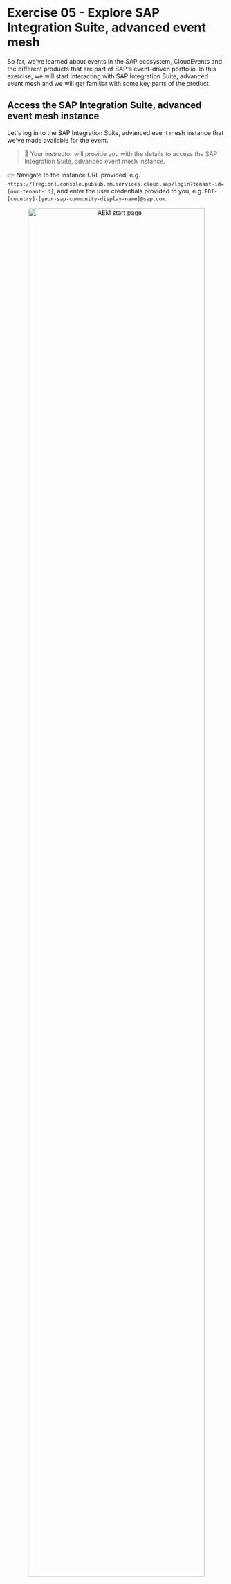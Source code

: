 # Exercise 05 - Explore SAP Integration Suite, advanced event mesh

So far, we've learned about events in the SAP ecosystem, CloudEvents and the different products that are part of SAP's event-driven portfolio. In this exercise, we will start interacting with SAP Integration Suite, advanced event mesh and we will get familiar with some key parts of the product.

## Access the SAP Integration Suite, advanced event mesh instance

Let's log in to the SAP Integration Suite, advanced event mesh instance that we've made available for the event.
> 🔐 Your instructor will provide you with the details to access the SAP Integration Suite, advanced event mesh instance.

👉 Navigate to the instance URL provided, e.g. `https://[region].console.pubsub.em.services.cloud.sap/login?tenant-id=[our-tenant-id]`, and enter the user credentials provided to you, e.g. `EDI-[country]-[your-sap-community-display-name]@sap.com`.

<p align = "center">
    <img alt="AEM start page" src="assets/aem-start-page.png" width="90%"/><br/>
    <i>AEM start page</i>
</p>

The start page is divided into three sections:

- Event Streaming: Here we can access the cluster and mesh managers, through which we can manage the event brokers and event meshes in our instance.
- Event Management: The different event management services are available here. For example, the Event Portal, through which we can create, design, share, and manage various aspects of your EDA based on event brokers or other streaming technologies.
- Event Insights: SAP Integration Suite, advanced event mesh has dashboards and visualizations available out of the out-of-the-box. Through here we are able to monitor the event brokers deployed.

## Mission Control

Mission Control, is where we manage the event brokers, event meshes and monitor the health of our SAP Integration Suite, advanced event mesh instance.

Mission control is divided into two sections:

- Cluster Manager: Here we can find the event broker services available in our instance. Through here we can also create, configure and delete event brokers.

    👉 Navigate to Mission Control > Cluster Manager and view the event broker services available

    <p align = "center">
        <img alt="Cluster Manager - Show all services" src="assets/cluster-manager-all-services.gif" width="90%"/><br/>
        <i>Cluster Manager - Show all services</i>
    </p>

- Mesh Manager: In Mesh Manager, we can create and manage our event meshes. An event mesh is composed of multiple event brokers that can span different data centers. Note: An event broker can only belong to a single mesh.

    👉 Navigate to Mission Control > Mesh Manager and view the event mesh available

    <p align = "center">
        <img alt="Mesh Manager" src="assets/mesh-manager.png" width="90%"/><br/>
        <i>Mesh Manager</i>
    </p>

### Event Broker services

The event broker service is the main object that we interact with in AEM. It is the service that provides the messaging capabilities to our client applications. An event broker service can be created in different cloud providers, be deployed to different regions, be part of a cluster and also be part of a mesh.

In our case, we have four event brokers:

- AMER-USEast-Broker
- APJ-IN-Broker
- EU-North-Broker
- EU-FR-DevBroker

We will not be creating an event broker service in this exercise, but we will be interacting with the existing ones. Creating an event broker service is quite simple, you just need to provide a name, a region and the service type (service class). To select the right service class, you need to know and understand the requirements of your client applications, e.g. number of client applications connecting simultaneously, maximum throughput, number of queues required, and type of traffic exchanged between client applications.

> To learn more about how to choose the right service class, visit the [documentation](https://help.pubsub.em.services.cloud.sap/Cloud/ght_pick_service_type.htm).

The animation below shows how to create an event broker service.

<p align = "center">
    <img alt="Create Event Broker service" src="assets/create-event-broker-service.gif" width="90%"/><br/>
    <i>Create Event Broker service</i>
</p>

Now, let's explore an event broker service available in our instance.

👉 Navigate to Mission Control > Cluster Manager, and go to the `EU-North-Broker` event broker service. You will land in the Status tab of the service. Get familiar with the information available.

<p align = "center">
    <img alt="Event broker information" src="assets/event-broker-information.png" width="90%"/><br/>
    <i>Event broker information</i>
</p>

In the ***Status*** tab, we will be able to get an overall status of the event broker service, know the number of active connections, the number of queues used, the state of the service, its version, when was it created, who created it, if it is part of a high availability group. Also, if this event broker service is part of a mesh. See screenshot above

👉 In the `EU-North-Broker` event broker service, go to the ***Connect*** tab of the event broker service. In the dropdown on the right hand side, select to **View by: Protocol**.  Now, expand the `REST` section part of the accordion and select the `Solace REST Messaging API` element. The connection details will be displayed on the right hand side of the screen.

In the ***Connect*** tab, we can see the connection details available for the event broker service depending on the protocol we want to use, e.g. the host, the port, the username and the password to connect to the event broker service. Depending on the protocol we use to connect, sometimes we might also need to provide Message VPN details, this is also included here.

<p align = "center">
    <img alt="Event Broker - Connect" src="assets/event-broker-connect.png" width="90%"/><br/>
    <i>Event Broker - Connect</i>
</p>

> 🚨 The connection details (username and password) available in the ***Connect*** tab are the ones set by default when creating an event broker service. That doesn't mean that they will actually work, e.g. you can update the password for the `solace-cloud-client` created with the event broker service. This is the case of the `solace-cloud-client` user in the `APJ-IN-Broker`.

👉 In the `EU-North-Broker` event broker service, go to the ***Manage*** tab of the event broker service.

In the ***Manage*** tab, we can access the event broker service manager. From here we can quickly access the clients, queues, access control and bridge of our event broker and also see the different management tools available.

<p align = "center">
    <img alt="Event Broker - Manage" src="assets/event-broker-manage.png" width="90%"/><br/>
    <i>Event Broker - Manage</i>
</p>

> 💡 An idea.... once we start connecting to an event broker, remember to visit the Clients section of an event broker to see the clients connected and its details, e.g. the username and protocol they are using to connect. 

👉 In the `EU-North-Broker` event broker service, go to the ***Monitoring*** tab of the event broker service.

In the ***Monitoring*** tab, we will be able to get a summary of the messages exchanged via our event broker. 

<p align = "center">
    <img alt="Event Broker - Monitoring" src="assets/event-broker-monitoring.png" width="90%"/><br/>
    <i>Event Broker - Monitoring</i>
</p>

👉 In the `EU-North-Broker` event broker service, go to the ***Configuration*** tab of the event broker service.

In the ***Configuration*** tab, we can see the service type (service class), the cloud provider and region where it is deployed, the upper limits of the event broker service, e.g. the maximum number of client connections, the maximum number of queues possible, the messaging storage and the maximum number of queue messages.

<p align = "center">
    <img alt="Event Broker - Configuration" src="assets/event-broker-configuration.png" width="90%"/><br/>
    <i>Event Broker - Configuration</i>
</p>

👉 In the `EU-North-Broker` event broker service, go to the ***Try Me!*** tab of the event broker service.

And last but certainly not least.... the ***Try Me*** tab. From here, we will be able to access the Try Me! functionality that's available from within the event broker service. Through it, we can connect to the event broker, publish messages to it and also consume messages sent to topics. This is a great way to quickly test the event broker service and exchange simple messages.

<p align = "center">
    <img alt="Event Broker - Try Me!" src="assets/event-broker-try-me.png" width="90%"/><br/>
    <i>Event Broker - Try Me!</i>
</p>

Just as a quick test, let's use the Try Me! functionality to quickly establish a connection and exchange a message. We will achieve the communication scenario below.

<p align = "center">
    <img alt="Exchange a simple message by publishing and subscribing to the try-me topic" src="assets/codejam-exercises-Exercise5 - CodePen TryMe.png" width="70%"/><br/>
    <i>Publish/subscribe to the try-me topic</i>
</p>

👉 In the ***Try Me!*** tab, follow the instructions below:

- Copy the credentials (`Client Username` and `Client Password`) available in the UI. These are the ones available in the ***Connect*** tab.
- Click on the `Open Broker Manager` button that's within the `Try Me!` tab.
- On the `Publisher` side, connect to the event broker service by clicking the `Connect` button.
- On the `Subscriber` side, connect to the event broker service by clicking the `Connect` button.
  - After establishing the connection, subscribe to the topic `try-me` by clicking the `Subscribe` button.
- Back on the `Publisher` side, publish a message to the topic `try-me` by clicking the `Publish` button.
- Check the message being consumed on the `Subscriber` side.

<p align = "center">
    <img alt="Try Me! - Message exchange" src="assets/try-me-exchange-messages.gif" width="90%"/><br/>
    <i>Try Me! - Message exchange</i>
</p>

> [!NOTE]
> We will dive deeper into the message exchange in the next exercise.

#### Event broker service as part of Cluster

When creating an event broker service we can specify a Dynamic Messaging Routing (DMR) cluster name (this is an advanced option). If we don't set it it will create a new DMR cluster name for us. By setting a DMR cluster name we tell our new event broker to be aware of other event brokers part of the same cluster and set up DMR internal links between them. DMR is the technology that allows seamless exchange of messages between connected event brokers. We will dive deeper into what DMR is in a later exercise.

In essence, every event broker service is part of a cluster, even if the cluster only has one event broker service. Communication between event broker services in the same cluster is done through DMR and if we need to exchange messages between event broker services in different clusters, we need to set up an event mesh or we can set up a Message VPN bridge. We will explore this further in the next exercises.

### Event Meshes

As we learned in the previous section, an event mesh is composed of multiple event brokers that can span different regions and data centers. An event broker can only belong to a single mesh and the communication between event broker services in a mesh is powered by DMR.

In our case, we have one mesh (`EDI CodeJam`) composed of three event broker services. Note that not all event broker services need to be part of a mesh, e.g. EU-FR-DevBroker doesn't belong to a mesh, it is a "standalone" broker.

We will not be creating an event mesh in this exercise, but we will be interacting with the existing `EDI CodeJam` mesh. Creating an event mesh is quite simple, you just need to provide a name, select the event broker services that will be part of the mesh and specify the links between the event broker services.

The animation below shows how to create an event mesh.

<p align = "center">
    <img alt="Create event mesh" src="assets/create-event-mesh.gif" width="90%"/><br/>
    <i>Create event mesh</i>
</p>

👉 Navigate to the Mesh Manager, go to the EDI CodeJam event mesh and **VIEW** the information available.

You will see the event broker services that are part of the mesh, the last time that there was a sync and the status of all the links. From here you will also be able to run a mesh health check.

## Insights

Insights provide us with a centralised place where we can monitor various aspects of the AEM instance:

- Resource usage
- Event mesh health
- Message flow
- High-Availability (HA) status
- Queue, topic endpoint, RDP, and bridge health
- Message spool utilization
- Capacity utilization

👉 Navigate to `Event Insights` > `Insights` and view the insights of our AEM instance.

<p align = "center">
    <img alt="Event Insights screen" src="assets/event-insights.png" width="90%"/><br/>
    <i>Event Insights screen</i>
</p>

From here, you will also be able to access dashboards available in Datadog if [Insights advanced monitoring has been enabled](https://help.pubsub.em.services.cloud.sap/Cloud/Insights/Advanced-Monitoring/access-datadog.htm). We will not cover it in this CodeJam but you can learn more about it in the [documentation](https://help.pubsub.em.services.cloud.sap/Cloud/Insights/Advanced-Monitoring/using-dashboards.htm). One thing to highlight here is that if you already use Datadog, it will be possible to [forward the Insights data](https://help.pubsub.em.services.cloud.sap/Cloud/Insights/insights_data_forwarding.htm) to your own Datadog account.

> [!TIP]
> 💡 An idea.... once we start exchanging messages in SAP Integration Suite, advanced event mesh, remember to visit the Insights section so that you can see how the number of messages

## Summary

In this exercise, we explored the SAP Integration Suite, advanced event mesh instance that we have available for the event. We navigated through the different sections of the start page, the Cluster Manager, the Event Broker services, the Mesh Manager and the Insights section. We also exchanged our first messages through the `Try Me!` functionality available in our event broker service.

## Further Study

- Create Event Broker services - [link](https://help.pubsub.em.services.cloud.sap/Cloud/create-service.htm)
- Choosing the Right Service Class for Your Event Broker Service - [link](https://help.pubsub.em.services.cloud.sap/Cloud/ght_pick_service_type.htm)
- Creating an Event Mesh - [link](https://help.pubsub.em.services.cloud.sap/Cloud/Event-Mesh/ght_event_mesh.htm)
- DMR or a Message VPN Bridge? - [link](https://help.pubsub.em.services.cloud.sap/Features/DMR/DMR-Overview.htm#dmr-or-vpn-bridge) 
- Insights Advanced Monitoring - [link](https://help.pubsub.em.services.cloud.sap/Cloud/Insights/Advanced-Monitoring/using-dashboards.htm)

---

If you finish earlier than your fellow participants, you might like to ponder these questions. There isn't always a single correct answer and there are no prizes - they're just to give you something else to think about.

1. Which protocols can we use to connect to an event broker service in SAP Integration Suite, advanced event mesh?
2. Can you list some of the programming languages that there are SDKs available for, which can be used for Solace Messaging?

## Next

Continue to 👉 [Exercise 06 - Publish and subscribe to events](../06-publish-and-subscribe-events/README.md)
